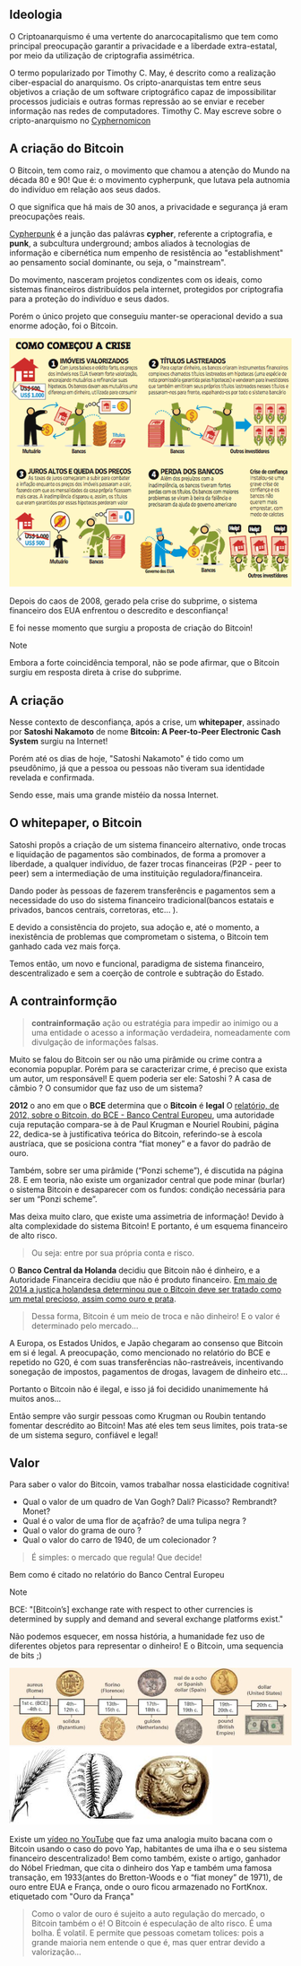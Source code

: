 ## Ideologia

 O Criptoanarquismo é uma vertente do anarcocapitalismo que tem como principal preocupação garantir a privacidade e a liberdade extra-estatal, por meio da utilização de criptografia assimétrica.

 O termo popularizado por Timothy C. May, é descrito como a realização ciber-espacial do anarquismo. Os cripto-anarquistas tem entre seus objetivos a criação de um software criptográfico capaz de impossibilitar processos judiciais e outras formas repressão ao se enviar e receber informação nas redes de computadores. Timothy C. May escreve sobre o cripto-anarquismo no [Cyphernomicon](http://dicionario.sensagent.com/Criptoanarquismo/pt-pt)

## A criação do Bitcoin

 O Bitcoin, tem como raiz, o movimento que chamou a atenção do Mundo na década 80 e 90! Que é: o movimento cypherpunk, que lutava pela autnomia do indivíduo em relação aos seus dados.

 O que significa que há mais de 30 anos, a privacidade e segurança já eram preocupações reais.

 [Cypherpunk](https://www.tecmundo.com.br/criptografia/41665-cypherpunk-o-ativismo-do-futuro.htm) é a junção das palávras **cypher**, referente a criptografia, e **punk**, a subcultura underground; ambos aliados à tecnologias de informação e cibernética num empenho de resistência ao "establishment" ao pensamento social dominante, ou seja, o "mainstream".

  Do movimento, nasceram projetos condizentes com os ideais, como sistemas financeiros distribuídos pela internet, protegidos por criptografia para a proteção do indivíduo e seus dados.

  Porém o único projeto que conseguiu manter-se operacional devido a sua enorme adoção, foi o Bitcoin.

![crise subprime](images/crisesubprime.gif)

 Depois do caos de 2008, gerado pela crise do subprime, o sistema financeiro dos EUA enfrentou o descredito e desconfiança!

 E foi nesse momento que surgiu a proposta de criação do Bitcoin!

 > [!NOTE]
 > Embora a forte coincidência temporal, não se pode afirmar, que o Bitcoin surgiu em resposta direta à crise do subprime.


## A criação

 Nesse contexto de desconfiança, após a crise, um **whitepaper**, assinado por **Satoshi Nakamoto** de nome **Bitcoin: A Peer-to-Peer Electronic Cash System** surgiu na Internet!

 Porém até os dias de hoje, "Satoshi Nakamoto" é tido como um pseudônimo, já que a pessoa ou pessoas não tiveram sua identidade revelada e confirmada.

 Sendo esse, mais uma grande mistéio da nossa Internet.

## O whitepaper, o Bitcoin

 Satoshi propôs a criação de um sistema financeiro alternativo, onde trocas e liquidação de pagamentos são combinados, de forma a promover a liberdade, a qualquer indivíduo, de fazer trocas financeiras (P2P - peer to peer) sem a intermediação de uma instituição reguladora/financeira.

 Dando poder às pessoas de fazerem transferêncis e pagamentos sem a necessidade do uso do sistema financeiro tradicional(bancos estatais e privados, bancos centrais, corretoras, etc... ).

 E devido a consistência do projeto, sua adoção e, até o momento, a inexistência de problemas que comprometam o sistema, o Bitcoin tem ganhado cada vez mais força.

 Temos então, um novo e funcional, paradigma de sistema financeiro, descentralizado e sem a coerção de controle e subtração do Estado.


## A contrainformção

> **contrainformação** ação ou estratégia para impedir ao inimigo ou a uma entidade o acesso a informação verdadeira, nomeadamente com divulgação de informações falsas.

 Muito se falou do Bitcoin ser ou não uma pirâmide ou crime contra a economia popuplar. Porém para se caracterizar crime, é preciso que exista um autor, um responsável! E quem poderia ser ele: Satoshi ? A casa de câmbio ? O consumidor que faz uso de um sistema?

 **2012** o ano em que o **BCE** determina que o **Bitcoin** é **legal**
 O [relatório, de 2012, sobre o Bitcoin, do BCE - Banco Central Europeu](https://www.ecb.europa.eu/pub/pdf/other/virtualcurrencyschemes201210en.pdf), uma autoridade cuja reputação compara-se à de Paul Krugman e Nouriel Roubini, página 22, dedica-se à justificativa teórica do Bitcoin, referindo-se à escola austríaca, que se posiciona contra “fiat money” e a favor do padrão de ouro.

 Também, sobre ser uma pirâmide (“Ponzi scheme”), é discutida na página 28. E em teoria, não existe um organizador central que pode minar (burlar) o sistema Bitcoin e desaparecer com os fundos: condição necessária para ser um “Ponzi scheme”. 

 Mas deixa muito claro, que existe uma assimetria de informação! Devido à alta complexidade do sistema Bitcoin! E portanto, é um esquema financeiro de alto risco.

> Ou seja: entre por sua própria conta e risco.

 O **Banco Central da Holanda** decidiu que Bitcoin não é dinheiro, e a Autoridade Financeira decidiu que não é produto financeiro. [Em maio de 2014 a justiça holandesa determinou que o Bitcoin deve ser tratado como um metal precioso, assim como ouro e prata](https://uitspraken.rechtspraak.nl/inziendocument?id=ECLI:NL:RBOVE:2014:2667).
 
> Dessa forma, Bitcoin é um meio de troca e não dinheiro! E o valor é determinado pelo mercado...

 A Europa, os Estados Unidos, e Japão chegaram ao consenso que Bitcoin em si é legal. A preocupação, como mencionado no relatório do BCE e repetido no G20, é com suas transferências não-rastreáveis, incentivando sonegação de impostos, pagamentos de drogas, lavagem de dinheiro etc... 

 Portanto o Bitcoin não é ilegal, e isso já foi decidido unanimemente há muitos anos...

 Então sempre vão surgir pessoas como Krugman ou Roubin tentando fomentar descrédito ao Bitcoin! Mas até eles tem seus limites, pois trata-se de um sistema seguro, confiável e legal! 

 
 
## Valor

 Para saber o valor do Bitcoin, vamos trabalhar nossa elasticidade cognitiva!

 - Qual o valor de um quadro de Van Gogh? Dali? Picasso? Rembrandt? Monet?
 - Qual é o valor de uma flor de açafrão?  de uma tulipa negra ?
 - Qual o valor do grama de ouro ?
 - Qual o valor do carro de 1940, de um colecionador ?

> É simples: o mercado que regula! Que decide!

 Bem como é citado no relatório do Banco Central Europeu

 > [!NOTE]
 > BCE: "[Bitcoin’s] exchange rate with respect to other currencies is determined by supply and demand and several exchange platforms exist."

 Não podemos esquecer, em nossa história, a humanidade fez uso de diferentes objetos para representar o dinheiro! E o Bitcoin, uma sequencia de bits ;)

![História do dinheiro](images/History-of-money-825.jpg)
![Money](images/money.jpg)

 Existe um [vídeo no YouTube](https://youtu.be/Fy8BfVrj4dk) que faz uma analogia muito bacana com o Bitcoin usando o caso do povo Yap, habitantes de uma ilha e o seu sistema financeiro descentralizado! Bem como também, existe o artigo, ganhador do Nóbel Friedman, que cita o dinheiro dos Yap e também uma famosa transação, em 1933(antes do Bretton-Woods e o “fiat money” de 1971), de ouro entre EUA e França, onde o ouro ficou armazenado no FortKnox. etiquetado com "Ouro da França"

> Como o valor de ouro é sujeito a auto regulação do mercado, o Bitcoin também o é! O Bitcoin é especulação de alto risco. É uma bolha. É volatil. E permite que pessoas cometam tolices: pois a grande maioria nem entende o que é, mas quer entrar devido a valorização...

 




 
